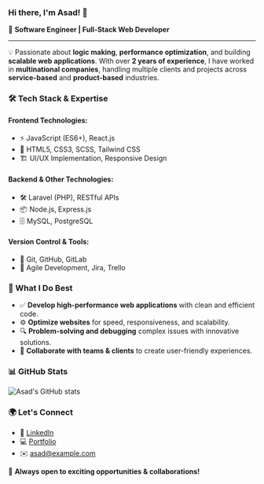 ### Hi there, I'm Asad! 👋

🚀 **Software Engineer | Full-Stack Web Developer**

---

💡 Passionate about **logic making**, **performance optimization**, and building **scalable web applications**. With over **2 years of experience**, I have worked in **multinational companies**, handling multiple clients and projects across **service-based** and **product-based** industries.

### 🛠️ Tech Stack & Expertise

#### **Frontend Technologies:**
- ⚡ JavaScript (ES6+), React.js
- 🎨 HTML5, CSS3, SCSS, Tailwind CSS
- 🏗️ UI/UX Implementation, Responsive Design

#### **Backend & Other Technologies:**
- 🛠️ Laravel (PHP), RESTful APIs
- 📦 Node.js, Express.js
- 🗄️ MySQL, PostgreSQL

#### **Version Control & Tools:**
- 🔧 Git, GitHub, GitLab
- 📌 Agile Development, Jira, Trello

### 📌 What I Do Best
- ✅ **Develop high-performance web applications** with clean and efficient code.
- ⚙️ **Optimize websites** for speed, responsiveness, and scalability.
- 🔍 **Problem-solving and debugging** complex issues with innovative solutions.
- 🤝 **Collaborate with teams & clients** to create user-friendly experiences.

### 📊 GitHub Stats
![Asad's GitHub stats](https://github-readme-stats.vercel.app/api?username=your-github-username&show_icons=true&theme=radical)

### 🌍 Let's Connect
- 🔗 [LinkedIn](https://linkedin.com/in/your-profile)
- 💻 [Portfolio](https://yourportfolio.com)
- ✉️ asad@example.com

🚀 **Always open to exciting opportunities & collaborations!**

